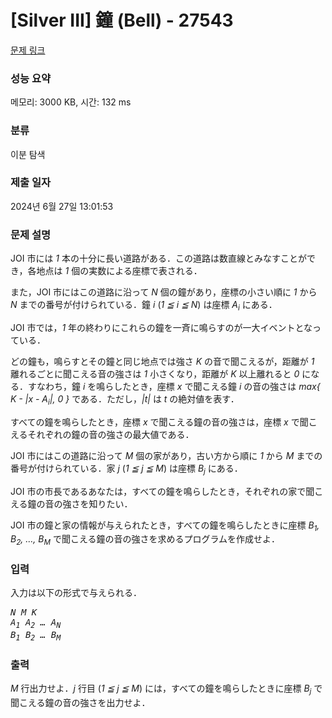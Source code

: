 # [Silver III] 鐘 (Bell) - 27543 

[문제 링크](https://www.acmicpc.net/problem/27543) 

### 성능 요약

메모리: 3000 KB, 시간: 132 ms

### 분류

이분 탐색

### 제출 일자

2024년 6월 27일 13:01:53

### 문제 설명

<p>JOI 市には <var>1</var> 本の十分に長い道路がある．この道路は数直線とみなすことができ，各地点は <var>1</var> 個の実数による座標で表される．</p>

<p>また，JOI 市にはこの道路に沿って <var>N</var> 個の鐘があり，座標の小さい順に <var>1</var> から <var>N</var> までの番号が付けられている．鐘 <var>i</var> (<var>1 ≦ i ≦ N</var>) は座標 <var>A<sub>i</sub></var> にある．</p>

<p>JOI 市では，<var>1</var> 年の終わりにこれらの鐘を一斉に鳴らすのが一大イベントとなっている．</p>

<p>どの鐘も，鳴らすとその鐘と同じ地点では強さ <var>K</var> の音で聞こえるが，距離が <var>1</var> 離れるごとに聞こえる音の強さは <var>1</var> 小さくなり，距離が <var>K</var> 以上離れると <var>0</var> になる．すなわち，鐘 <var>i</var> を鳴らしたとき，座標 <var>x</var> で聞こえる鐘 <var>i</var> の音の強さは <var>max{ K - |x - A<sub>i</sub>|, 0 }</var> である．ただし，<var>|t|</var> は <var>t</var> の絶対値を表す．</p>

<p>すべての鐘を鳴らしたとき，座標 <var>x</var> で聞こえる鐘の音の強さは，座標 <var>x</var> で聞こえるそれぞれの鐘の音の強さの最大値である．</p>

<p>JOI 市にはこの道路に沿って <var>M</var> 個の家があり，古い方から順に <var>1</var> から <var>M</var> までの番号が付けられている．家 <var>j</var> (<var>1 ≦ j ≦ M</var>) は座標 <var>B<sub>j</sub></var> にある．</p>

<p>JOI 市の市長であるあなたは，すべての鐘を鳴らしたとき，それぞれの家で聞こえる鐘の音の強さを知りたい．</p>

<p>JOI 市の鐘と家の情報が与えられたとき，すべての鐘を鳴らしたときに座標 <var>B<sub>1</sub>, B<sub>2</sub>, …, B<sub>M</sub></var> で聞こえる鐘の音の強さを求めるプログラムを作成せよ．</p>

### 입력 

 <p>入力は以下の形式で与えられる．</p>

<pre><var>N</var> <var>M</var> <var>K</var>
<var>A<sub>1</sub></var> <var>A<sub>2</sub></var> <var>…</var> <var>A<sub>N</sub></var>
<var>B<sub>1</sub></var> <var>B<sub>2</sub></var> <var>…</var> <var>B<sub>M</sub></var></pre>

### 출력 

 <p><var>M</var> 行出力せよ．<var>j</var> 行目 (<var>1 ≦ j ≦ M</var>) には，すべての鐘を鳴らしたときに座標 <var>B<sub>j</sub></var> で聞こえる鐘の音の強さを出力せよ．</p>

